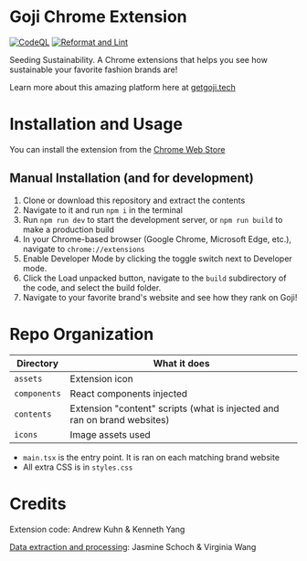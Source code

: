 # Goji Chrome Extension

[![CodeQL](https://github.com/getgoji/goji-chrome-extension/actions/workflows/codeql.yml/badge.svg)](https://github.com/getgoji/goji-chrome-extension/actions/workflows/codeql.yml)
[![Reformat and Lint](https://github.com/getgoji/goji-chrome-extension/actions/workflows/reformat-and-lint.yml/badge.svg)](https://github.com/getgoji/goji-chrome-extension/actions/workflows/reformat-and-lint.yml)

Seeding Sustainability. A Chrome extensions that helps you see how sustainable your favorite fashion brands are!

Learn more about this amazing platform here at [getgoji.tech](http://getgoji.tech)

# Installation and Usage

You can install the extension from the [Chrome Web Store](https://chrome.google.com/webstore/detail/goji/pjeeheedkpjojpgkpmbopfcopniinfdn)

## Manual Installation (and for development)

1. Clone or download this repository and extract the contents
2. Navigate to it and run `npm i` in the terminal
3. Run `npm run dev` to start the development server, or `npm run build` to make a production build
4. In your Chrome-based browser (Google Chrome, Microsoft Edge, etc.), navigate to `chrome://extensions`
5. Enable Developer Mode by clicking the toggle switch next to Developer mode.
6. Click the Load unpacked button, navigate to the `build` subdirectory of the code, and select the build folder.
7. Navigate to your favorite brand's website and see how they rank on Goji!

# Repo Organization

| Directory    | What it does                                                             |
| ------------ | ------------------------------------------------------------------------ |
| `assets`     | Extension icon                                                           |
| `components` | React components injected                                                |
| `contents`   | Extension "content" scripts (what is injected and ran on brand websites) |
| `icons`      | Image assets used                                                        |

- `main.tsx` is the entry point. It is ran on each matching brand website
- All extra CSS is in `styles.css`

# Credits

Extension code: Andrew Kuhn & Kenneth Yang

[Data extraction and processing](https://github.com/jasmine-schoch/goji-data-analysis): Jasmine Schoch & Virginia Wang

